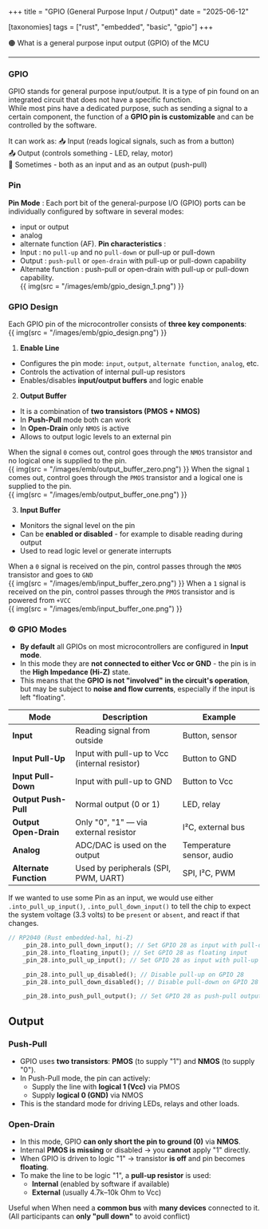 +++
title = "GPIO (General Purpose Input / Output)"
date = "2025-06-12"

[taxonomies]
tags = ["rust", "embedded", "basic", "gpio"]
+++

🟠 What is a general purpose input output (GPIO) of the MCU

<!-- more -->
---

### GPIO

GPIO stands for general purpose input/output. It is a type of pin found on an integrated circuit that does not have a specific function.  
While most pins have a dedicated purpose, such as sending a signal to a certain component, the function of a **GPIO pin is customizable** and can be controlled by the software.  

It can work as:
📥 Input (reads logical signals, such as from a button)  
📤 Output (controls something - LED, relay, motor)  
🔄 Sometimes - both as an input and as an output (push-pull)  

### Pin 
**Pin Mode** : Each port bit of the general-purpose I/O (GPIO) ports can be individually configured by software in several modes:
* input or output
* analog
* alternate function (AF).
**Pin characteristics** :
* Input : no `pull-up` and no `pull-down` or pull-up or pull-down
* Output : `push-pull` or `open-drain` with pull-up or pull-down capability
* Alternate function : push-pull or open-drain with pull-up or pull-down capability.  
{{ img(src = "/images/emb/gpio_design_1.png") }}

### GPIO Design

Each GPIO pin of the microcontroller consists of **three key components**:  
{{ img(src = "/images/emb/gpio_design.png") }}

1.  **Enable Line**

* Configures the pin mode: `input`, `output`, `alternate function`, `analog`, etc.
* Controls the activation of internal pull-up resistors
* Enables/disables **input/output buffers** and logic enable

2.  **Output Buffer**

* It is a combination of **two transistors (PMOS + NMOS)**
* In **Push-Pull** mode both can work
* In **Open-Drain** only `NMOS` is active
* Allows to output logic levels to an external pin

When the signal `0` comes out, control goes through the `NMOS` transistor and no logical one is supplied to the pin.  
{{ img(src = "/images/emb/output_buffer_zero.png") }}
When the signal `1` comes out, control goes through the `PMOS` transistor and a logical one is supplied to the pin.  
{{ img(src = "/images/emb/output_buffer_one.png") }}

3. **Input Buffer**

* Monitors the signal level on the pin
* Can be **enabled or disabled** - for example to disable reading during output
* Used to read logic level or generate interrupts

When a `0` signal is received on the pin, control passes through the `NMOS` transistor and goes to `GND`  
{{ img(src = "/images/emb/input_buffer_zero.png") }}
When a `1` signal is received on the pin, control passes through the `PMOS` transistor and is powered from `+VCC`  
{{ img(src = "/images/emb/input_buffer_one.png") }}

### ⚙️ GPIO Modes

* **By default** all GPIOs on most microcontrollers are configured in **Input mode**.
* In this mode they are **not connected to either Vcc or GND** - the pin is in the **High Impedance (Hi-Z)** state.
* This means that the **GPIO is not "involved" in the circuit's operation**, but may be subject to **noise and flow currents**, especially if the input is left "floating".

| Mode | Description | Example |
| ---------------------- | ---------------------------------------- | ------------------------- |
| **Input** | Reading signal from outside | Button, sensor |
| **Input Pull-Up** | Input with pull-up to Vcc (internal resistor) | Button to GND |
| **Input Pull-Down** | Input with pull-up to GND | Button to Vcc |
| **Output Push-Pull** | Normal output (0 or 1) | LED, relay |
| **Output Open-Drain** | Only "0", "1" — via external resistor | I²C, external bus |
| **Analog** | ADC/DAC is used on the output | Temperature sensor, audio |
| **Alternate Function** | Used by peripherals (SPI, PWM, UART) | SPI, I²C, PWM |

If we wanted to use some Pin as an input, we would use either `.into_pull_up_input()`, `.into_pull_down_input()` to tell the chip to expect the system voltage (3.3 volts) to be `present` or `absent`, and react if that changes.

```rust
// RP2040 (Rust embedded-hal, hi-Z)
    _pin_28.into_pull_down_input(); // Set GPIO 28 as input with pull-down
    _pin_28.into_floating_input(); // Set GPIO 28 as floating input
    _pin_28.into_pull_up_input(); // Set GPIO 28 as input with pull-up

    _pin_28.into_pull_up_disabled(); // Disable pull-up on GPIO 28
    _pin_28.into_pull_down_disabled(); // Disable pull-down on GPIO 28

    _pin_28.into_push_pull_output(); // Set GPIO 28 as push-pull output
```

## Output

### Push-Pull

* GPIO uses **two transistors**: **PMOS** (to supply "1") and **NMOS** (to supply "0").
* In Push-Pull mode, the pin can actively:
    * Supply the line with **logical 1 (Vcc)** via PMOS
    * Supply **logical 0 (GND)** via NMOS
* This is the standard mode for driving LEDs, relays and other loads.

### Open-Drain

* In this mode, GPIO **can only short the pin to ground (0)** via **NMOS**.
* Internal **PMOS is missing** or disabled → you **cannot** apply "1" directly.
* When GPIO is driven to logic "1" → transistor **is off** and pin becomes **floating**.
* To make the line to be logic "1", a **pull-up resistor** is used:
    * **Internal** (enabled by software if available)
    * **External** (usually 4.7k–10k Ohm to Vcc)

Useful when
When need a **common bus** with **many devices** connected to it. (All participants can **only "pull down"** to avoid conflict)
